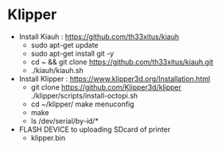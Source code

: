 # Klipper

- Install Kiauh : https://github.com/th33xitus/kiauh
  - sudo apt-get update
  - sudo apt-get install git -y
  - cd ~ && git clone https://github.com/th33xitus/kiauh.git
  - ./kiauh/kiauh.sh
- Install Klipper : https://www.klipper3d.org/Installation.html
  - git clone https://github.com/Klipper3d/klipper ./klipper/scripts/install-octopi.sh
  - cd ~/klipper/ make menuconfig
  - make
  - ls /dev/serial/by-id/*
- FLASH DEVICE to uploading SDcard of printer
  - klipper.bin
